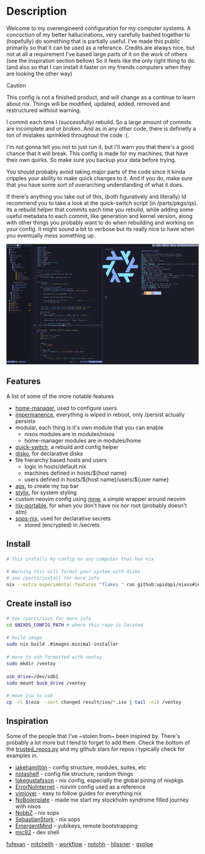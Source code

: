 # Description

Welcome to my overengineerd configuration for my computer systems. A concoction
of my better hallucinations, very carefully bashed together to (hopefully) do
something that is partially useful. I've made this public primarily so that it
can be used as a referance. Credits are always nice, but not at all a requirement
I've based large parts of it on the work of others (see the Inspiration section
bellow) So it feels like the only right thing to do. (and also so that I can
install it faster on my friends computers when they are looking the other way)

<!----------------------this comment is 80 characters wide--------------------->

> [!CAUTION]
> This config is not a finished product, and will change as a continue to learn
> about nix. Things will be modified, updated, added, removed and restructured
> without warning.
>
> I commit each time I (successfully) rebuild. So a large amount of commits are
> incomplete and or broken. And as in any other code, there is definetly a ton
> of mistakes sprinkled throughout the code :(.
>
> I'm not gonna tell you not to just run it, but I'll warn you that there's a
> good chance that it will break. This config is made for my machines, that have
> their own quirks. So make sure you backup your data before trying.
>
> You should probably avoid taking major parts of the code since it kinda
> cripples your ability to make quick changes to it. And if you do, make
> sure that you have some sort of overarching understanding of what it does.

<!----------------------this comment is 80 characters wide--------------------->

If there's anything you take out of this, (both figuratively and literally)
Id recommend you to take a look at the quick-switch script (in /parts/pkgs/qs).
Its a rebuild helper that commits each time you rebuild, while adding some
useful metadata to each commit, like generation and kernel version, along with
other things you probably want to do when rebuilding and working on your config.
It might sound a bit to verbose but its really nice to have when you eventually
mess something up.

![document](https://github.com/upidapi/NixOs/blob/main/misc/images/desktop-minimal.png?raw=true)

## Features

A list of some of the more notable features

- [home-manager](https://github.com/nix-community/home-manager),
  used to configure users
- [impermanence](https://github.com/nix-community/impermanence),
  everything is wiped in reboot, only /persist actually persists
- modular, each thing is it's own module that you can enable
  - nixos modules are in modules/nixos
  - home-manager modules are in modules/home
- [quick-switch](https://github.com/upidapi/NixOs/tree/main/parts/pkgs/qs),
  a rebuild and config helper
- [disko](https://github.com/nix-community/disko), for declarative disks
- file hierarchy based hosts and users
  - logic in hosts/default.nix
  - machines defined in hosts/${host name}
  - users defined in hosts/\${host name}/users/\${user name}
- [ags](https://github.com/Aylur/ags), to create my top bar
- [stylix](https://github.com/danth/stylix), for system styling
- custom neovim config using [mnw](https://github.com/Gerg-L/mnw),
  a simple wrapper around neovim
- [nix-portable](https://github.com/DavHau/nix-portable),
  for when you don't have nix nor root (probably doesn't atm)
- [sops-nix](https://github.com/Mic92/sops-nix), used for declarative secrets
  - stored (encrypted) in /secrets

## Install

```bash
# This installs my config on any computer that has nix

# Warning this will format your system with disko
# see /parts/install for more info
nix --extra-experimental-features "flakes " run github:upidapi/nixos#install
```

## Create install iso

```bash
# see /parts/isos for more info
cd $NIXOS_CONFIG_PATH # where this repo is located

# build image
sudo nix build .#images.minimal-installer

# move to usb formatted with ventoy
sudo mkdir /ventoy

usb_drive=/dev/sdb1
sudo mount $usb_drive /ventoy

# move iso to usb
cp -rl $(eza --sort changed result/iso/*.iso | tail -n1) /ventoy
```

## Inspiration

Some of the people that I've ~stolen from~ been inspired by. There's probably
a lot more but I tend to forget to add them. Check the bottom of the
[trusted_repos.py](misc/scripts/trusted_repos.py) and my github stars for repos i typically 
check for examples in.

- [jakehamilton](https://github.com/jakehamilton/config) -
  config structure, modules, suites, etc
- [notashelf](https://github.com/notashelf/nyx) -
  config file structure, random things
- [lokegustafsson](https://github.com/lokegustafsson/nixos-getting-started) -
  nix config, especially the global pining of nixpkgs
- [ErrorNoInternet](https://github.com/ErrorNoInternet/configuration.nix) -
  nixvim config used as a reference
- [vimjoyer](https://www.youtube.com/@vimjoyer) -
  easy to follow guides for everything nix
- [NoBoilerplate](https://www.youtube.com/@NoBoilerplate) -
  made me start my stockholm syndrome filled journey with nixos
- [NobbZ](https://github.com/NobbZ/nixos-config/) - nix sops
- [SebastianStork](https://github.com/SebastianStork/nixos-config) - nix sops
- [EmergentMind](https://github.com/EmergentMind/nix-config) -
  yubikeys, remote bootstrapping
- [mic92](https://github.com/mic92/dotfiles) - dev shell

[fufexan](https://github.com/fufexan/dotfiles) -
[mitchellh](https://github.com/mitchellh/nixos-config) -
[workflow](https://github.com/workflow/dotfiles) -
[notohh](https://github.com/notohh/snowflake) -
[hlissner](https://github.com/hlissner/dotfiles) -
[gvolpe](https://ithub.com/gvolpe/nix-config)
